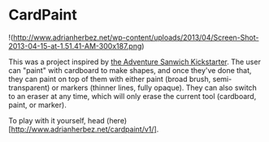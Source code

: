 # CardPaint

!(http://www.adrianherbez.net/wp-content/uploads/2013/04/Screen-Shot-2013-04-15-at-1.51.41-AM-300x187.png)

This was a project inspired by [the Adventure Sanwich Kickstarter](http://adventuresandwich.org/). The user can "paint" with cardboard to make shapes, and once they've done that, they can paint on top of them with either paint (broad brush, semi-transparent) or markers (thinner lines, fully opaque). They can also switch to an eraser at any time, which will only erase the current tool (cardboard, paint, or marker).

To play with it yourself, head (here)[http://www.adrianherbez.net/cardpaint/v1/].